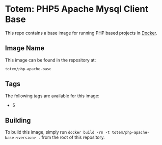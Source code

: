 Totem: PHP5 Apache Mysql Client Base
=========================

This repo contains a base image for running PHP based projects in [Docker](http://docker.io).

## Image Name

This image can be found in the repository at:

```
totem/php-apache-base
```

## Tags

The following tags are available for this image:
+ 5

## Building

To build this image, simply run `docker build -rm -t totem/php-apache-base:<version> .` from the root of this repository.
